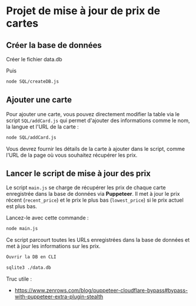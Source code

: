 # Projet de mise à jour de prix de cartes

## Créer la base de données

Créer le fichier data.db

Puis 
```bash
node SQL/createDB.js
```

## Ajouter une carte

Pour ajouter une carte, vous pouvez directement modifier la table via le script `SQL/addCard.js` qui permet d'ajouter des informations comme le nom, la langue et l'URL de la carte :

```bash
node SQL/addCard.js
```

Vous devrez fournir les détails de la carte à ajouter dans le script, comme l'URL de la page où vous souhaitez récupérer les prix.

## Lancer le script de mise à jour des prix

Le script `main.js` se charge de récupérer les prix de chaque carte enregistrée dans la base de données via **Puppeteer**. Il met à jour le prix récent (`recent_price`) et le prix le plus bas (`lowest_price`) si le prix actuel est plus bas.

Lancez-le avec cette commande :

```bash
node main.js
```

Ce script parcourt toutes les URLs enregistrées dans la base de données et met à jour les informations sur les prix.

```bash
Ouvrir la DB en CLI 

sqlite3 ./data.db
```

Truc utile :
- https://www.zenrows.com/blog/puppeteer-cloudflare-bypass#bypass-with-puppeteer-extra-plugin-stealth